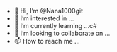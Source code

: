 - 👋 Hi, I’m @Nana1000git
- 👀 I’m interested in ...
- 🌱 I’m currently learning ...c#
- 💞️ I’m looking to collaborate on ...
- 📫 How to reach me ...

<!---
Nana1000git/Nana1000git is a ✨ special ✨ repository because its `README.md` (this file) appears on your GitHub profile.
You can click the Preview link to take a look at your changes.
--->
